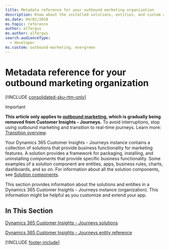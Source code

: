 ```yaml
---
title: Metadata reference for your outbound marketing organization
description: Know about the installed solutions, entities, and custom actions in your outbound marketing organization.
ms.date: 04/01/2018
ms.topic: reference
author: alfergus
ms.author: alfergus
search.audienceType: 
  - developer
ms.custom: outbound-marketing, evergreen
---
```


# Metadata reference for your outbound marketing organization

[!INCLUDE [consolidated-sku-rtm-only](.././includes/consolidated-sku-rtm-only.md)]

> [!IMPORTANT]
> **This article only applies to [outbound marketing](../user-guide.md), which is gradually being removed from Customer Insights - Journeys.** To avoid interruptions, stop using outbound marketing and transition to real-time journeys. Learn more: [Transition overview](../transition-overview.md).

Your Dynamics 365 Customer Insights - Journeys instance contains a collection of solutions that provide business functionality for marketing features. A solution provides a framework for packaging, installing, and uninstalling *components* that provide specific business functionality. Some examples of a solution component are entities, apps, business rules, charts, dashboards, and so on. For information about all the solution components, see [Solution components](/powerapps/maker/common-data-service/solutions-overview#components).

This section provides information about the solutions and entities in a Dynamics 365 Customer Insights - Journeys instance (organization). This information might be helpful as you customize and extend your app.

## In This Section

[Dynamics 365 Customer Insights - Journeys solutions](marketing-solutions.md)

[Dynamics 365 Customer Insights - Journeys entity reference](marketing-entity-reference.md)


[!INCLUDE [footer-include](.././includes/footer-banner.md)]

